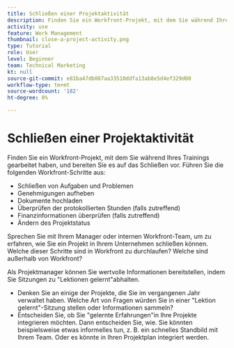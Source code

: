 ```yaml
---
title: Schließen einer Projektaktivität
description: Finden Sie ein Workfront-Projekt, mit dem Sie während Ihres Trainings gearbeitet haben, und bereiten Sie es auf das Schließen vor.
activity: use
feature: Work Management
thumbnail: close-a-project-activity.png
type: Tutorial
role: User
level: Beginner
team: Technical Marketing
kt: null
source-git-commit: e81ba47db087aa33510ddfa13ab8e5d4ef329d00
workflow-type: tm+mt
source-wordcount: '182'
ht-degree: 0%

---
```


# Schließen einer Projektaktivität

Finden Sie ein Workfront-Projekt, mit dem Sie während Ihres Trainings gearbeitet haben, und bereiten Sie es auf das Schließen vor. Führen Sie die folgenden Workfront-Schritte aus:

* Schließen von Aufgaben und Problemen
* Genehmigungen aufheben
* Dokumente hochladen
* Überprüfen der protokollierten Stunden (falls zutreffend)
* Finanzinformationen überprüfen (falls zutreffend)
* Ändern des Projektstatus

Sprechen Sie mit Ihrem Manager oder internen Workfront-Team, um zu erfahren, wie Sie ein Projekt in Ihrem Unternehmen schließen können. Welche dieser Schritte sind in Workfront zu durchlaufen? Welche sind außerhalb von Workfront?

Als Projektmanager können Sie wertvolle Informationen bereitstellen, indem Sie Sitzungen zu &quot;Lektionen gelernt&quot;abhalten.

* Denken Sie an einige der Projekte, die Sie im vergangenen Jahr verwaltet haben. Welche Art von Fragen würden Sie in einer &quot;Lektion gelernt&quot;-Sitzung stellen oder Informationen sammeln?
* Entscheiden Sie, ob Sie &quot;gelernte Erfahrungen&quot;in Ihre Projekte integrieren möchten. Dann entscheiden Sie, wie. Sie könnten beispielsweise etwas informelles tun, z. B. ein schnelles Standbild mit Ihrem Team. Oder es könnte in Ihren Projektplan integriert werden.


